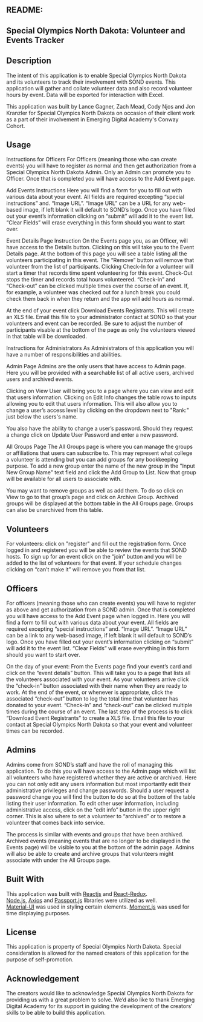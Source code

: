 ## README:

## Special Olympics North Dakota: Volunteer and Events Tracker

## Description

The intent of this application is to enable Special Olympics North Dakota and its volunteers to track their involvement with SOND events. This application will gather and collate volunteer data and also record volunteer hours by event. Data will be exported for interaction with Excel.

This application was built by Lance Gagner, Zach Mead, Cody Njos and Jon Kranzler for Special Olympics North Dakota on occasion of their client work as a part of their involvement in Emerging Digital Academy's Conway Cohort.

## Usage

Instructions for Officers
For Officers (meaning those who can create events) you will have to register as normal and then get authorization from a Special Olympics North Dakota Admin. Only an Admin can promote you to Officer. Once that is completed you will have access to the Add Event page.

Add Events Instructions
Here you will find a form for you to fill out with various data about your event. All fields are required excepting “special instructions” and. “Image URL”. “Image URL” can be a URL for any web-based image, if left blank it will default to SOND’s logo. Once you have filled out your event’s information clicking on “submit” will add it to the event list. “Clear Fields” will erase everything in this form should you want to start over.

Event Details Page Instruction
On the Events page you, as an Officer, will have access to the Details button. Clicking on this will take you to the Event Details page. At the bottom of this page you will see a table listing all the volunteers participating in this event. The “Remove” button will remove that volunteer from the list of participants. Clicking Check-In for a volunteer will start a timer that records time spent volunteering for this event. Check-Out stops the timer and records total hours volunteered. “Check-in” and “Check-out” can be clicked multiple times over the course of an event. If, for example, a volunteer was checked out for a lunch break you could check them back in when they return and the app will add hours as normal.

At the end of your event click Download Events Registrants. This will create an XLS file. Email this file to your administrator contact at SOND so that your volunteers and event can be recorded. Be sure to adjust the number of participants visable at the bottom of the page as only the volunteers viewed in that table will be downloaded.

Instructions for Administrators
As Administrators of this application you will have a number of responsibilities and abilities.

Admin Page
Admins are the only users that have access to Admin page. Here you will be provided with a searchable list of all active users, archived users and archived events.

Clicking on View User will bring you to a page where you can view and edit that users information. Clicking on Edit Info changes the table rows to inputs allowing you to edit that users information. This will also allow you to change a user’s access level by clicking on the dropdown next to "Rank:" just below the users's name.

You also have the ability to change a user’s password. Should they request a change click on Update User Password and enter a new password.

All Groups Page
The All Groups page is where you can manage the groups or affiliations that users can subscribe to. This may represent what college a volunteer is attending but you can add groups for any bookkeeping purpose. To add a new group enter the name of the new group in the "Input New Group Name" text field and click the 
Add Group to List. Now that group will be available for all users to associate with.

You may want to remove groups as well as add them. To do so click on View to go to that group’s page and click on Archive Group. Archived groups will be displayed at the bottom table in the All Groups page. Groups can also be unarchived from this table.

## Volunteers

For volunteers: click on "register" and fill out the registration form. Once logged in and registered you will be able to review the events that SOND hosts. To sign up for an event click on the “join” button and you will be added to the list of volunteers for that event. If your schedule changes clicking on “can’t make it” will remove you from that list.

## Officers

For officers (meaning those who can create events) you will have to register as above and get authorization from a SOND admin. Once that is completed you will have access to the Add Event page when logged in. Here you will find a form to fill out with various data about your event. All fields are required excepting “special instructions” and. “Image URL”. “Image URL” can be a link to any web-based image, if left blank it will default to SOND’s logo. Once you have filled out your event’s information clicking on “submit” will add it to the event list. “Clear Fields” will erase everything in this form should you want to start over.

On the day of your event: From the Events page find your event’s card and click on the “event details” button. This will take you to a page that lists all the volunteers associated with your event. As your volunteers arrive click the “check-in” button associated with their name when they are ready to work. At the end of the event, or whenever is appropriate, click the associated “check-out” button to log the total time that volunteer has donated to your event. “Check-in” and “check-out” can be clicked multiple times during the course of an event. The last step of the process is to click “Download Event Registrants” to create a XLS file. Email this file to your contact at Special Olympics North Dakota so that your event and volunteer times can be recorded.

## Admins

Admins come from SOND’s staff and have the roll of managing this application. To do this you will have access to the Admin page which will list all volunteers who have registered whether they are active or archived. Here you can not only edit any users information but most importantly edit their administrative privileges and change passwords. Should a user request a password change you will find the button to do so at the bottom of the table listing their user information. To edit other user information, including administrative access, click on the “edit info” button in the upper right corner. This is also where to set a volunteer to “archived” or to restore a volunteer that comes back into service.

The process is similar with events and groups that have been archived. Archived events (meaning events that are no longer to be displayed in the Events page) will be visible to you at the bottom of the admin page. Admins will also be able to create and archive groups that volunteers might associate with under the All Groups page.

## Built With

This application was built with [Reactjs](https://reactjs.org/) and [React-Redux](https://react-redux.js.org/).  
[Node.js](https://nodejs.org/en/), [Axios](https://github.com/axios/axios) and [Passport.js](http://www.passportjs.org/) libraries were utilized as well.  
[Material-UI](https://material-ui.com/) was used in styling certain elements.
[Moment.js](https://momentjs.com/) was used for time displaying purposes.

## License

This application is property of Special Olympics North Dakota. Special consideration is allowed for the named creators of this application for the purpose of self-promotion.

## Acknowledgement

The creators would like to acknowledge Special Olympics North Dakota for providing us with a great problem to solve. We’d also like to thank Emerging Digital Academy for its support in guiding the development of the creators’ skills to be able to build this application.
